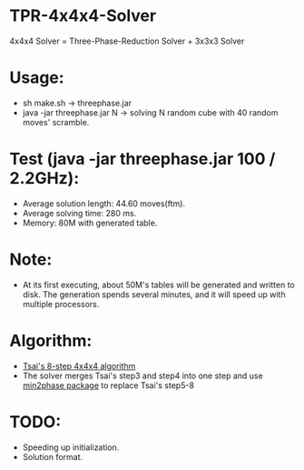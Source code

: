 TPR-4x4x4-Solver
================

4x4x4 Solver = Three-Phase-Reduction Solver + 3x3x3 Solver

# Usage:
 - sh make.sh -> threephase.jar
 - java -jar threephase.jar N -> solving N random cube with 40 random moves' scramble.

# Test (java -jar threephase.jar 100 / 2.2GHz):
 - Average solution length: 44.60 moves(ftm).
 - Average solving time: 280 ms.
 - Memory: 80M with generated table.

# Note:
 - At its first executing, about 50M's tables will be generated and written to disk. The generation spends several minutes, and it will speed up with multiple processors.

# Algorithm:
 - [Tsai's 8-step 4x4x4 algorithm](http://cubezzz.dyndns.org/drupal/?q=node/view/73#comment-2588)
 - The solver merges Tsai's step3 and step4 into one step and use [min2phase package](https://github.com/ChenShuang/min2phase) to replace Tsai's step5-8

# TODO:
 - Speeding up initialization.
 - Solution format.
